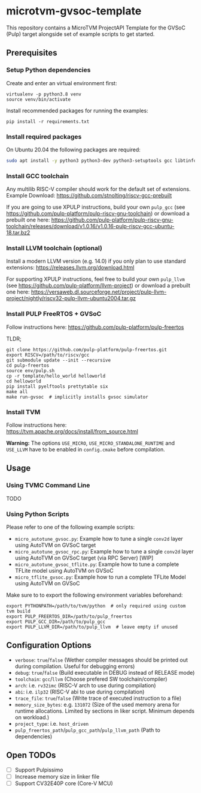 # microtvm-gvsoc-template

This repository contains a MicroTVM ProjectAPI Template for the GVSoC (Pulp) target alongside set of example scripts to get started.

## Prerequisites

### Setup Python dependencies

Create and enter an virtual environment first:

```
virtualenv -p python3.8 venv
source venv/bin/activate
```

Install recommended packages for  running the examples:

```
pip install -r requirements.txt
```

### Install required packages

On Ubuntu 20.04 the following packages are required:

```bash
sudo apt install -y python3 python3-dev python3-setuptools gcc libtinfo-dev zlib1g-dev build-essential cmake libedit-dev libxml2-dev git
```

### Install GCC toolchain

Any multilib RISC-V compiler should work for the default set of extensions. Example Download: https://github.com/stnolting/riscv-gcc-prebuilt

If you are going to use XPULP instructions, build your own `pulp_gcc` (see https://github.com/pulp-platform/pulp-riscv-gnu-toolchain) or download a prebuilt one here: https://github.com/pulp-platform/pulp-riscv-gnu-toolchain/releases/download/v1.0.16/v1.0.16-pulp-riscv-gcc-ubuntu-18.tar.bz2

### Install LLVM toolchain (optional)

Install a modern LLVM version (e.g. 14.0) if you only plan to use standard extensions: https://releases.llvm.org/download.html

For supporting XPULP instructions, feel free to build your own `pulp_llvm` (see https://github.com/pulp-platform/llvm-project) or download a prebuilt one here: https://versaweb.dl.sourceforge.net/project/pulp-llvm-project/nightly/riscv32-pulp-llvm-ubuntu2004.tar.gz

### Install PULP FreeRTOS + GVSoC

Follow instructions here: https://github.com/pulp-platform/pulp-freertos

TLDR;

```
git clone https://github.com/pulp-platform/pulp-freertos.git
export RISCV=/path/to/riscv/gcc
git submodule update --init --recursive
cd pulp-freertos
source env/pulp.sh
cp -r template/hello_world helloworld
cd helloworld
pip install pyelftools prettytable six
make all
make run-gvsoc  # implicitly installs gvsoc simulator
```

### Install TVM

Follow instructions here: https://tvm.apache.org/docs/install/from_source.html

**Warning:** The options `USE_MICRO`, `USE_MICRO_STANDALONE_RUNTIME` and `USE_LLVM` have to be enabled in `config.cmake` before compilation.


## Usage

### Using TVMC Command Line

TODO

### Using Python Scripts

Please refer to one of the following example scripts:

- `micro_autotune_gvsoc.py`: Example how to tune a single `conv2d` layer using AutoTVM on GVSoC target
- `micro_autotune_gvsoc_rpc.py`: Example how to tune a single `conv2d` layer using AutoTVM on GVSoC target (via RPC Server) [WIP]
- `micro_autotune_gvsoc_tflite.py`: Example how to tune a complete TFLite model using AutoTVM on GVSoC
- `micro_tflite_gvsoc.py`: Example how to run a complete TFLite Model using AutoTVM on GVSoC

Make sure to to export the following environment variables beforehand:

```
export PYTHONPATH=/path/to/tvm/python  # only required using custom tvm build
export PULP_FREERTOS_DIR=/path/to/pulp_freertos
export PULP_GCC_DIR=/path/to/pulp_gcc
export PULP_LLVM_DIR=/path/to/pulp_llvm  # leave empty if unused
```


## Configuration Options

- `verbose`: `true`/`false` (Wether compiler messages should be printed out during compilation. Useful for debugging errors)
- `debug`: `true`/`false` (Build executable in DEBUG instead of RELEASE mode)
- `toolchain`: `gcc`/`llvm` (Choose prefered SW toolchain/compiler)
- `arch`: i.e. `rv32imc` (RISC-V arch to use during compilation)
- `abi`: i.e. `ilp32` (RISC-V abi to use during compilation)
- `trace_file`: `true`/`false` (Write trace of executed instruction to a file)
- `memory_size_bytes`: e.g. `131072` (Size of the used memory arena for runtime allocations. Limited by sections in liker script. Minimum depends on workload.)
- `project_type`: i.e. `host_driven`
- `pulp_freertos_path`/`pulp_gcc_path`/`pulp_llvm_path` (Path to dependencies)


## Open TODOs

- [ ] Support Pulpissimo
- [ ] Increase memory size in linker file
- [ ] Support CV32E40P core (Core-V MCU)
